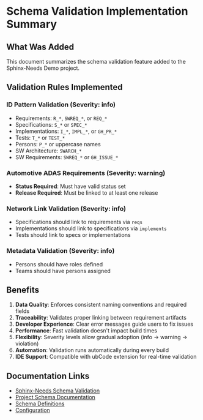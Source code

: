 # Schema Validation Implementation Summary

## What Was Added

This document summarizes the schema validation feature added to the Sphinx-Needs Demo project.

## Validation Rules Implemented

### ID Pattern Validation (Severity: info)
- Requirements: `R_*`, `SWREQ_*`, or `REQ_*`
- Specifications: `S_*` or `SPEC_*`
- Implementations: `I_*`, `IMPL_*`, or `GH_PR_*`
- Tests: `T_*` or `TEST_*`
- Persons: `P_*` or uppercase names
- SW Architecture: `SWARCH_*`
- SW Requirements: `SWREQ_*` or `GH_ISSUE_*`

### Automotive ADAS Requirements (Severity: warning)
- **Status Required**: Must have valid status set
- **Release Required**: Must be linked to at least one release

### Network Link Validation (Severity: info)
- Specifications should link to requirements via `reqs`
- Implementations should link to specifications via `implements`
- Tests should link to specs or implementations

### Metadata Validation (Severity: info)
- Persons should have roles defined
- Teams should have persons assigned

## Benefits

1. **Data Quality**: Enforces consistent naming conventions and required fields
2. **Traceability**: Validates proper linking between requirement artifacts
3. **Developer Experience**: Clear error messages guide users to fix issues
4. **Performance**: Fast validation doesn't impact build times
5. **Flexibility**: Severity levels allow gradual adoption (info → warning → violation)
6. **Automation**: Validation runs automatically during every build
7. **IDE Support**: Compatible with ubCode extension for real-time validation

## Documentation Links

- [Sphinx-Needs Schema Validation](https://sphinx-needs.readthedocs.io/en/latest/schema/index.html)
- [Project Schema Documentation](SCHEMA_VALIDATION.md)
- [Schema Definitions](schemas.json)
- [Configuration](ubproject.toml)
